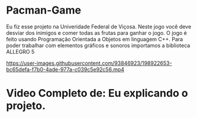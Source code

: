 # Pacman-Game

Eu fiz esse projeto na Univeridade Federal de Viçosa.
Neste jogo você deve desviar dos inimigos e comer todas as frutas para ganhar o jogo. O jogo é feito usando Programação Orientada a Objetos em linguagem C++. Para poder trabalhar com elementos gráficos e sonoros importamos a biblioteca ALLEGRO 5



https://user-images.githubusercontent.com/93846923/198922653-bc65defa-f7b0-4ade-977a-c039c5e92c56.mp4

# Video Completo de: Eu explicando o projeto.
